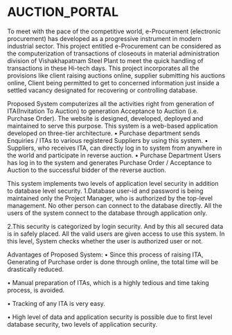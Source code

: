 # AUCTION_PORTAL
To meet with the pace of the competitive world, e-Procurement (electronic procurement) has developed as a progressive instrument in modern industrial sector. This project entitled e-Procurement can be considered as the computerization of transactions of closeouts in material administration division of Vishakhapatnam Steel Plant to meet the quick handling of transactions in these Hi-tech days. This project incorporates all the provisions like client raising auctions online, supplier submitting his auctions online, Client being permitted to get to concerned information just inside a settled vacancy designated for recovering or controlling database.

Proposed System computerizes all the activities right from generation of ITA(Invitation To Auction) to generation Acceptance to Auction (i.e. Purchase Order). The website is designed, developed, deployed and maintained to serve this purpose. This system is a web-based application developed on three-tier architecture.
•	Purchase department sends Enquiries / ITAs to various registered Suppliers by using this system. 
•	Suppliers, who receives ITA, can directly log in to system from anywhere in the world and participate in reverse auction. 
•	Purchase Department Users has log in to the system and generates Purchase Order / Acceptance to Auction to the successful bidder of the reverse auction. 

This system implements two levels of application level security in addition to database level security.
1.Database user-id and password is being maintained only the Project Manager, who is authorized by the top-level management. No other person can connect to the database directly. All the users of the system connect to the database through application only.

2.This security is categorized by login security. And by this all secured data is in safely placed. All the valid users are given access to use this system. In this level, System checks whether the user is authorized user or not.

Advantages of Proposed System:
•	Since this process of raising ITA, Generating of Purchase order is done through online, the total time will be drastically reduced. 

•	Manual preparation of ITAs, which is a highly tedious and time taking process, is avoided. 

•	Tracking of any ITA is very easy. 

•	High level of data and application security is possible due to first level database security, two levels of application security. 
